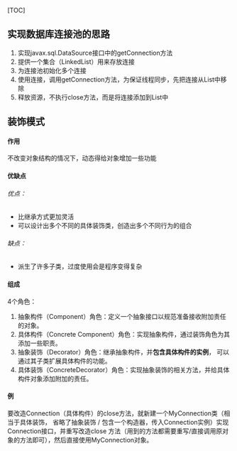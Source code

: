 [TOC]

## 实现数据库连接池的思路
1. 实现javax.sql.DataSource接口中的getConnection方法
2. 提供一个集合（LinkedList）用来存放连接
3. 为连接池初始化多个连接
4. 使用连接，调用getConnection方法，为保证线程同步，先把连接从List中移除
5. 释放资源，不执行close方法，而是将连接添加到List中

## 装饰模式
#### 作用
不改变对象结构的情况下，动态得给对象增加一些功能
#### 优缺点
###### 优点：
* 比继承方式更加灵活
* 可以设计出多个不同的具体装饰类，创造出多个不同行为的组合

###### 缺点：
* 派生了许多子类，过度使用会是程序变得复杂

#### 组成
4个角色：
1. 抽象构件（Component）角色：定义一个抽象接口以规范准备接收附加责任的对象。
2. 具体构件（Concrete    Component）角色：实现抽象构件，通过装饰角色为其添加一些职责。
3. 抽象装饰（Decorator）角色：继承抽象构件，并**包含具体构件的实例**，
    可以通过其子类扩展具体构件的功能。
4. 具体装饰（ConcreteDecorator）角色：实现抽象装饰的相关方法，并给具体构件对象添加附加的责任。

#### 例
要改造Connection（具体构件）的close方法，就新建一个MyConnection类（相当于具体装饰，
    省略了抽象装饰 / 包含一个构造器，传入Connection实例）实现Connection接口，并重写改造close
        方法（用到的方法都需要重写/直接调用原对象的方法即可），然后直接使用MyConnection对象。
